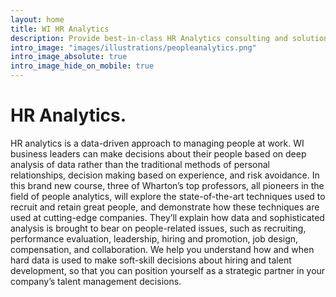 ```yaml
---
layout: home
title: WI HR Analytics
description: Provide best-in-class HR Analytics consulting and solutioning
intro_image: "images/illustrations/peopleanalytics.png"
intro_image_absolute: true
intro_image_hide_on_mobile: true
---
```


# HR Analytics.

HR analytics is a data-driven approach to managing people at work. WI business leaders can make decisions about their people based on deep analysis of data rather than the traditional methods of personal relationships, decision making based on experience, and risk avoidance. In this brand new course, three of Wharton’s top professors, all pioneers in the field of people analytics, will explore the state-of-the-art techniques used to recruit and retain great people, and demonstrate how these techniques are used at cutting-edge companies. They’ll explain how data and sophisticated analysis is brought to bear on people-related issues, such as recruiting, performance evaluation, leadership, hiring and promotion, job design, compensation, and collaboration. We help you understand how and when hard data is used to make soft-skill decisions about hiring and talent development, so that you can position yourself as a strategic partner in your company’s talent management decisions.
